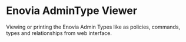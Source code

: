 # Enovia AdminType Viewer
Viewing or printing the Enovia Admin Types like as policies, commands, types and relationships from web interface.
